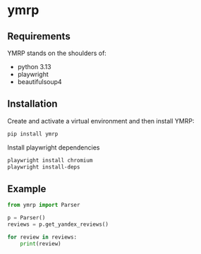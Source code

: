 # ymrp

## Requirements

YMRP stands on the shoulders of:
 - python 3.13
 - playwright
 - beautifulsoup4

## Installation

Create and activate a virtual environment and then install YMRP:

```sh
pip install ymrp
```

Install playwright dependencies

```sh
playwright install chromium
playwright install-deps
```

## Example

```python
from ymrp import Parser

p = Parser()
reviews = p.get_yandex_reviews()

for review in reviews:
    print(review)

```
